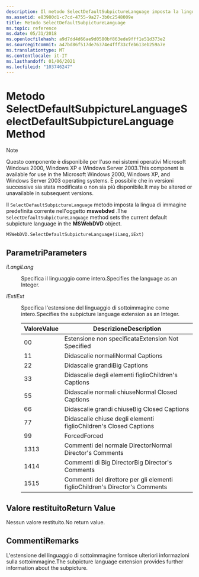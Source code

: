 ```yaml
---
description: Il metodo SelectDefaultSubpictureLanguage imposta la lingua dell'immagine predefinita corrente nell'oggetto MSWebDVD.
ms.assetid: e83980d1-c7cd-4755-9a27-3b0c2548009e
title: Metodo SelectDefaultSubpictureLanguage
ms.topic: reference
ms.date: 05/31/2018
ms.openlocfilehash: a9d7dd4d66ae9d0580bf863ede9fff1e51d373e2
ms.sourcegitcommit: a47bd86f517de76374e4fff33cfeb613eb259a7e
ms.translationtype: MT
ms.contentlocale: it-IT
ms.lasthandoff: 01/06/2021
ms.locfileid: "103746247"
---
```

# <a name="selectdefaultsubpicturelanguage-method"></a><span data-ttu-id="0c2ce-103">Metodo SelectDefaultSubpictureLanguage</span><span class="sxs-lookup"><span data-stu-id="0c2ce-103">SelectDefaultSubpictureLanguage Method</span></span>

> [!Note]  
> <span data-ttu-id="0c2ce-104">Questo componente è disponibile per l'uso nei sistemi operativi Microsoft Windows 2000, Windows XP e Windows Server 2003.</span><span class="sxs-lookup"><span data-stu-id="0c2ce-104">This component is available for use in the Microsoft Windows 2000, Windows XP, and Windows Server 2003 operating systems.</span></span> <span data-ttu-id="0c2ce-105">È possibile che in versioni successive sia stata modificata o non sia più disponibile.</span><span class="sxs-lookup"><span data-stu-id="0c2ce-105">It may be altered or unavailable in subsequent versions.</span></span>

 

<span data-ttu-id="0c2ce-106">Il `SelectDefaultSubpictureLanguage` metodo imposta la lingua di immagine predefinita corrente nell'oggetto **mswebdvd** .</span><span class="sxs-lookup"><span data-stu-id="0c2ce-106">The `SelectDefaultSubpictureLanguage` method sets the current default subpicture language in the **MSWebDVD** object.</span></span>

``` syntax
MSWebDVD.SelectDefaultSubpictureLanguage(iLang,iExt)
```

## <a name="parameters"></a><span data-ttu-id="0c2ce-107">Parametri</span><span class="sxs-lookup"><span data-stu-id="0c2ce-107">Parameters</span></span>

<dl> <dt>

<span data-ttu-id="0c2ce-108"><span id="iLang"></span><span id="ilang"></span><span id="ILANG"></span>*iLang*</span><span class="sxs-lookup"><span data-stu-id="0c2ce-108"><span id="iLang"></span><span id="ilang"></span><span id="ILANG"></span>*iLang*</span></span>
</dt> <dd>

<span data-ttu-id="0c2ce-109">Specifica il linguaggio come intero.</span><span class="sxs-lookup"><span data-stu-id="0c2ce-109">Specifies the language as an Integer.</span></span>

</dd> <dt>

<span data-ttu-id="0c2ce-110"><span id="iExt"></span><span id="iext"></span><span id="IEXT"></span>*iExt*</span><span class="sxs-lookup"><span data-stu-id="0c2ce-110"><span id="iExt"></span><span id="iext"></span><span id="IEXT"></span>*iExt*</span></span>
</dt> <dd>

<span data-ttu-id="0c2ce-111">Specifica l'estensione del linguaggio di sottoimmagine come intero.</span><span class="sxs-lookup"><span data-stu-id="0c2ce-111">Specifies the subpicture language extension as an Integer.</span></span>



| <span data-ttu-id="0c2ce-112">Valore</span><span class="sxs-lookup"><span data-stu-id="0c2ce-112">Value</span></span> | <span data-ttu-id="0c2ce-113">Descrizione</span><span class="sxs-lookup"><span data-stu-id="0c2ce-113">Description</span></span>                    |
|-------|--------------------------------|
| <span data-ttu-id="0c2ce-114">0</span><span class="sxs-lookup"><span data-stu-id="0c2ce-114">0</span></span>     | <span data-ttu-id="0c2ce-115">Estensione non specificata</span><span class="sxs-lookup"><span data-stu-id="0c2ce-115">Extension Not Specified</span></span>        |
| <span data-ttu-id="0c2ce-116">1</span><span class="sxs-lookup"><span data-stu-id="0c2ce-116">1</span></span>     | <span data-ttu-id="0c2ce-117">Didascalie normali</span><span class="sxs-lookup"><span data-stu-id="0c2ce-117">Normal Captions</span></span>                |
| <span data-ttu-id="0c2ce-118">2</span><span class="sxs-lookup"><span data-stu-id="0c2ce-118">2</span></span>     | <span data-ttu-id="0c2ce-119">Didascalie grandi</span><span class="sxs-lookup"><span data-stu-id="0c2ce-119">Big Captions</span></span>                   |
| <span data-ttu-id="0c2ce-120">3</span><span class="sxs-lookup"><span data-stu-id="0c2ce-120">3</span></span>     | <span data-ttu-id="0c2ce-121">Didascalie degli elementi figlio</span><span class="sxs-lookup"><span data-stu-id="0c2ce-121">Children's Captions</span></span>            |
| <span data-ttu-id="0c2ce-122">5</span><span class="sxs-lookup"><span data-stu-id="0c2ce-122">5</span></span>     | <span data-ttu-id="0c2ce-123">Didascalie normali chiuse</span><span class="sxs-lookup"><span data-stu-id="0c2ce-123">Normal Closed Captions</span></span>         |
| <span data-ttu-id="0c2ce-124">6</span><span class="sxs-lookup"><span data-stu-id="0c2ce-124">6</span></span>     | <span data-ttu-id="0c2ce-125">Didascalie grandi chiuse</span><span class="sxs-lookup"><span data-stu-id="0c2ce-125">Big Closed Captions</span></span>            |
| <span data-ttu-id="0c2ce-126">7</span><span class="sxs-lookup"><span data-stu-id="0c2ce-126">7</span></span>     | <span data-ttu-id="0c2ce-127">Didascalie chiuse degli elementi figlio</span><span class="sxs-lookup"><span data-stu-id="0c2ce-127">Children's Closed Captions</span></span>     |
| <span data-ttu-id="0c2ce-128">9</span><span class="sxs-lookup"><span data-stu-id="0c2ce-128">9</span></span>     | <span data-ttu-id="0c2ce-129">Forced</span><span class="sxs-lookup"><span data-stu-id="0c2ce-129">Forced</span></span>                         |
| <span data-ttu-id="0c2ce-130">13</span><span class="sxs-lookup"><span data-stu-id="0c2ce-130">13</span></span>    | <span data-ttu-id="0c2ce-131">Commenti del normale Director</span><span class="sxs-lookup"><span data-stu-id="0c2ce-131">Normal Director's Comments</span></span>     |
| <span data-ttu-id="0c2ce-132">14</span><span class="sxs-lookup"><span data-stu-id="0c2ce-132">14</span></span>    | <span data-ttu-id="0c2ce-133">Commenti di Big Director</span><span class="sxs-lookup"><span data-stu-id="0c2ce-133">Big Director's Comments</span></span>        |
| <span data-ttu-id="0c2ce-134">15</span><span class="sxs-lookup"><span data-stu-id="0c2ce-134">15</span></span>    | <span data-ttu-id="0c2ce-135">Commenti del direttore per gli elementi figlio</span><span class="sxs-lookup"><span data-stu-id="0c2ce-135">Children's Director's Comments</span></span> |



 

</dd> </dl>

## <a name="return-value"></a><span data-ttu-id="0c2ce-136">Valore restituito</span><span class="sxs-lookup"><span data-stu-id="0c2ce-136">Return Value</span></span>

<span data-ttu-id="0c2ce-137">Nessun valore restituito.</span><span class="sxs-lookup"><span data-stu-id="0c2ce-137">No return value.</span></span>

## <a name="remarks"></a><span data-ttu-id="0c2ce-138">Commenti</span><span class="sxs-lookup"><span data-stu-id="0c2ce-138">Remarks</span></span>

<span data-ttu-id="0c2ce-139">L'estensione del linguaggio di sottoimmagine fornisce ulteriori informazioni sulla sottoimmagine.</span><span class="sxs-lookup"><span data-stu-id="0c2ce-139">The subpicture language extension provides further information about the subpicture.</span></span>

 

 



